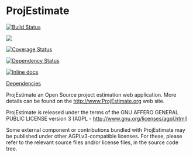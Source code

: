<h1>
  <a name="projestimate" class="anchor" href="#projestimate">
    <span class="octicon octicon-link"></span>
  </a>
  ProjEstimate
</h1>
<p>
  <a href="https://travis-ci.org/estimancy/projestimate"><img src="https://travis-ci.org/estimancy/projestimate.png" alt="Build Status" data-canonical-src="https://travis-ci.org/estimancy/projestimate.png?branch=master" style="max-width:100%;"></a>

  <a href="https://codeclimate.com/github/estimancy/projestimate"><img src="https://codeclimate.com/github/estimancy/projestimate.png" /></a>

  <!-- <a href='https://coveralls.io/r/estimancy/projestimate'><img src='https://coveralls.io/repos/estimancy/projestimate/badge.png' alt='Coverage Status' data-canonical-src="https://coveralls.io/repos/estimancy/projestimate/badge.png?branch=master" style="max-width:100%;" /></a> -->
  <a href='https://coveralls.io/r/estimancy/projestimate?branch=dev'><img src='https://coveralls.io/repos/estimancy/projestimate/badge.png?branch=dev' alt='Coverage Status' /></a>

  <a href='https://gemnasium.com/estimancy/projestimate'><img src="https://gemnasium.com/estimancy/projestimate.png" alt="Dependency Status" data-canonical-src="https://gemnasium.com/estimancy/projestimate.png" style="max-width:100%;"></a>

  <a href='http://inch-pages.github.io/github/estimancy/projestimate'> <img src="https://camo.githubusercontent.com/375ec98fcd609f3002f649746e183c545804bae5/687474703a2f2f696e63682d70616765732e6769746875622e696f2f6769746875622f657374696d616e63792f70726f6a657374696d6174652e706e67" alt="Inline docs" data-canonical-src="http://inch-pages.github.io/github/estimancy/projestimate.png" style="max-width:100%;"></a>

  <a href='http://dev.estimancy.com/dependencies.html'>Dependencies</a>
</p>

ProjEstimate an Open Source project estimation web application. More details can be found on the http://www.ProjEstimate.org web site.

ProjEstimate is released under the terms of the GNU AFFERO GENERAL PUBLIC LICENSE version 3 (AGPL - http://www.gnu.org/licenses/agpl.html)

Some external component or contributions bundled with ProjEstimate may be published under other AGPLv3-compatible licenses. For these, please refer to the relevant source files and/or license files, in the source code tree.



